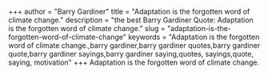 +++
author = "Barry Gardiner"
title = "Adaptation is the forgotten word of climate change."
description = "the best Barry Gardiner Quote: Adaptation is the forgotten word of climate change."
slug = "adaptation-is-the-forgotten-word-of-climate-change"
keywords = "Adaptation is the forgotten word of climate change.,barry gardiner,barry gardiner quotes,barry gardiner quote,barry gardiner sayings,barry gardiner saying,quotes, sayings,quote, saying, motivation"
+++
Adaptation is the forgotten word of climate change.

